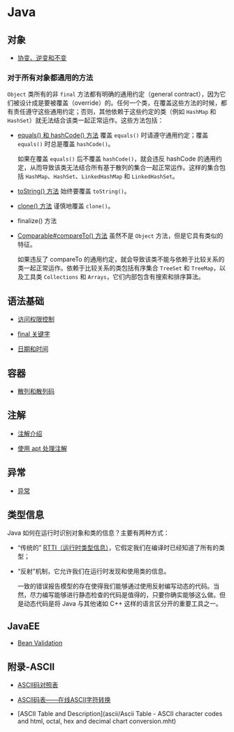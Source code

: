# Java

## 对象

*   [协变、逆变和不变](object/covariant-contravariant-invariant.md)

### 对于所有对象都通用的方法

`Object` 类所有的非 `final` 方法都有明确的通用约定（general contract），因为它们被设计成是要被覆盖（override）的。任何一个类，在覆盖这些方法的时候，都有责任遵守这些通用约定；否则，其他依赖于这些约定的类（例如 `HashMap` 和 `HashSet`）就无法结合该类一起正常运作。这些方法包括：

*   [equals() 和 hashCode() 方法](object/common-methods-to-all-objects/equals-and-hashcode-method.md) 覆盖 `equals()` 时请遵守通用约定；覆盖 `equals()` 时总是覆盖 `hashCode()`。

	如果在覆盖 `equals()` 后不覆盖 `hashCode()`，就会违反 hashCode 的通用约定，从而导致该类无法结合所有基于散列的集合一起正常运作。这样的集合包括 `HashMap`、`HashSet`、`LinkedHashMap` 和 `LinkedHashSet`。

*   [toString() 方法](object/common-methods-to-all-objects/tostring-method.md) 始终要覆盖 `toString()`。

*   [clone() 方法](object/common-methods-to-all-objects/clone-method.md) 谨慎地覆盖 `clone()`。

*   finalize() 方法

*   [Comparable#compareTo() 方法](object/common-methods-to-all-objects/compareto-method.md) 虽然不是 `Object` 方法，但是它具有类似的特征。

	如果违反了 compareTo 的通用约定，就会导致该类不能与依赖于比较关系的类一起正常运作。依赖于比较关系的类包括有序集合 `TreeSet` 和 `TreeMap`，以及工具类 `Collections` 和 `Arrays`，它们内部包含有搜索和排序算法。

## 语法基础

*   [访问权限控制](grammer/access-control.md)  

*   [final 关键字](grammer/final-keyword.md)

*   [日期和时间](date-and-time.md)

## 容器

*   [散列和散列码](containers/hashing-and-hash-codes.md)

## 注解

*   [注解介绍](annotations/annotation-introduction.md)

*   [使用 apt 处理注解](annotations/using-apt-to-process-annotations.md)

## 异常

*   [异常](exception.md)

## 类型信息

Java 如何在运行时识别对象和类的信息？主要有两种方式：

*   “传统的” [RTTI（运行时类型信息）](type-info/rtti.md)，它假定我们在编译时已经知道了所有的类型；

*   “反射”机制，它允许我们在运行时发现和使用类的信息。

	一致的错误报告模型的存在使得我们能够通过使用反射编写动态的代码。当然，尽力编写能够进行静态检查的代码是值得的，只要你确实能够这么做。但是动态代码是将 Java 与其他诸如 C++ 这样的语言区分开的重要工具之一。
	
## JavaEE

*   [Bean Validation](bean-validation/README.md)

## 附录-ASCII

*   [ASCII码对照表](http://tool.oschina.net/commons?type=4)

*   [ASCII码表——在线ASCII字符转换](ascii/ASCII码表——在线ASCII字符转换.mht)

*   [ASCII Table and Description](ascii/Ascii Table - ASCII character codes and html, octal, hex and decimal chart conversion.mht)

